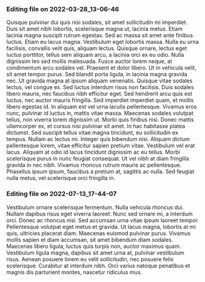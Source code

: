

### Editing file on 2022-03-28_13-06-46

Quisque pulvinar dui quis nisi sodales, sit amet sollicitudin mi imperdiet. Duis sit amet nibh lobortis, scelerisque magna ut, lacinia metus. Etiam lacinia magna suscipit rutrum egestas. Sed ac massa sit amet ante finibus luctus. Etiam eu lacus magna. Vestibulum eget lobortis massa. Nulla eu urna facilisis, convallis velit quis, aliquam lectus. Quisque ornare, lectus eget luctus porttitor, tellus sem aliquam arcu, a lacinia orci ex eu odio. Nulla dignissim leo sed mollis malesuada. Fusce auctor lorem neque, at condimentum arcu sodales vel. Praesent et dolor libero. Ut in vehicula velit, sit amet tempor purus. Sed blandit porta ligula, in lacinia magna gravida nec.
Ut gravida magna at ipsum aliquam venenatis. Quisque vitae sodales lectus, vel congue ex. Sed luctus interdum risus non facilisis. Duis sodales libero mauris, nec faucibus nibh efficitur eget. Sed hendrerit arcu quis est luctus, nec auctor mauris fringilla. Sed imperdiet imperdiet quam, et mollis libero egestas id. In aliquam est vel urna iaculis pellentesque. Vivamus eros nunc, pulvinar id luctus in, mattis vitae massa. Maecenas sodales volutpat tellus, non viverra lorem dignissim ut. Morbi quis finibus nisi. Donec mattis ullamcorper ex, et cursus nisi pulvinar sit amet. In hac habitasse platea dictumst. Sed suscipit tellus vitae magna tincidunt, eu sollicitudin ex tempus. Nullam ac lectus mi. Integer quis bibendum nisi.
Aliquam dictum pellentesque lorem, vitae efficitur sapien pretium vitae. Vestibulum vel erat lacus. Aliquam at odio id lacus tincidunt dignissim ac eu tellus. Morbi scelerisque purus in nunc feugiat consequat. Ut vel nibh at diam fringilla gravida in nec nibh. Vivamus rhoncus rutrum mauris ac pellentesque. Phasellus ipsum ipsum, faucibus a pretium at, sagittis ac nulla. Sed feugiat nulla metus, vel scelerisque orci fringilla in.




### Editing file on 2022-07-13_17-44-07

Vestibulum ornare scelerisque fermentum. Nulla vehicula rhoncus dui. Nullam dapibus risus eget viverra laoreet. Nunc sed ornare mi, a interdum orci. Donec ac rhoncus nisi. Sed accumsan urna vitae ipsum laoreet tempor. Pellentesque volutpat eget metus et gravida. Ut lacus magna, lobortis at mi quis, ultricies placerat diam. Maecenas euismod pulvinar purus. Vivamus mollis sapien et diam accumsan, sit amet bibendum diam sodales. Maecenas libero ligula, luctus quis turpis non, auctor maximus quam. Vestibulum ligula magna, dapibus sit amet urna at, pulvinar vestibulum risus. Aenean posuere lorem eu velit sollicitudin, nec posuere felis scelerisque. Curabitur at interdum nibh. Orci varius natoque penatibus et magnis dis parturient montes, nascetur ridiculus mus.


